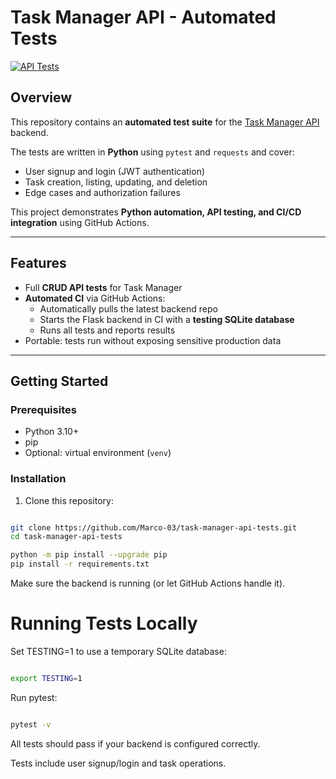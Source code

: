 
# Task Manager API - Automated Tests

[![API Tests](https://github.com/Marco-03/task-manager-api-tests/actions/workflows/pytest.yml/badge.svg)](https://github.com/Marco-03/task-manager-api-tests/actions/workflows/pytest.yml)

## Overview

This repository contains an **automated test suite** for the [Task Manager API](https://github.com/Marco-03/task-manager-api) backend.  

The tests are written in **Python** using `pytest` and `requests` and cover:

- User signup and login (JWT authentication)
- Task creation, listing, updating, and deletion
- Edge cases and authorization failures

This project demonstrates **Python automation, API testing, and CI/CD integration** using GitHub Actions.

---

## Features

- Full **CRUD API tests** for Task Manager
- **Automated CI** via GitHub Actions:
  - Automatically pulls the latest backend repo
  - Starts the Flask backend in CI with a **testing SQLite database**
  - Runs all tests and reports results
- Portable: tests run without exposing sensitive production data

---

## Getting Started

### Prerequisites

- Python 3.10+
- pip
- Optional: virtual environment (`venv`)

### Installation

1. Clone this repository:

```bash

git clone https://github.com/Marco-03/task-manager-api-tests.git
cd task-manager-api-tests

python -m pip install --upgrade pip
pip install -r requirements.txt

```
Make sure the backend is running (or let GitHub Actions handle it).

# Running Tests Locally

Set TESTING=1 to use a temporary SQLite database:
```bash

export TESTING=1
```
Run pytest:
```bash

pytest -v
```
All tests should pass if your backend is configured correctly.

Tests include user signup/login and task operations.